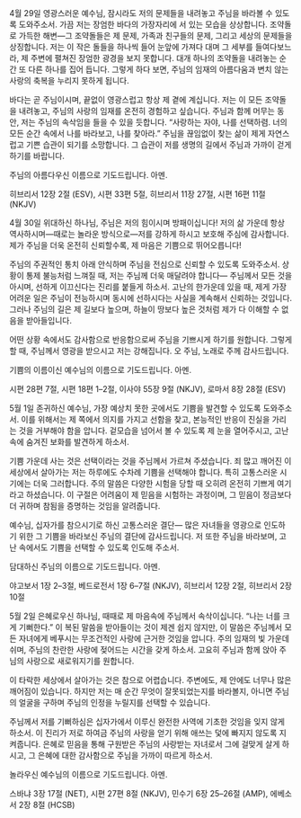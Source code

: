 4월 29일
영광스러운 예수님,
잠시라도 저의 문제들을 내려놓고 주님을 바라볼 수 있도록 도와주소서.
가끔 저는 장엄한 바다의 가장자리에 서 있는 모습을 상상합니다.
조약돌로 가득한 해변—그 조약돌들은 제 문제, 가족과 친구들의 문제, 그리고 세상의 문제들을 상징합니다.
저는 이 작은 돌들을 하나씩 들어 눈앞에 가져다 대며 그 세부를 들여다보느라, 제 주변에 펼쳐진 장엄한 광경을 보지 못합니다.
대개 하나의 조약돌을 내려놓는 순간 또 다른 하나를 집어 듭니다.
그렇게 하다 보면, 주님의 임재의 아름다움과 변치 않는 사랑의 축복을 누리지 못하게 됩니다.

바다는 곧 주님이시며, 끝없이 영광스럽고 항상 제 곁에 계십니다.
저는 이 모든 조약돌을 내려놓고, 주님의 사랑의 임재를 온전히 경험하고 싶습니다.
주님과 함께 머무는 동안, 저는 주님의 속삭임을 들을 수 있을 듯합니다.
“사랑하는 자야, 나를 선택하렴. 너의 모든 순간 속에서 나를 바라보고, 나를 찾아라.”
주님을 끊임없이 찾는 삶이 제게 자연스럽고 기쁜 습관이 되기를 소망합니다.
그 습관이 저를 생명의 길에서 주님과 가까이 걷게 하기를 바랍니다.

주님의 아름다우신 이름으로 기도드립니다.
아멘.

히브리서 12장 2절 (ESV), 시편 33편 5절, 히브리서 11장 27절, 시편 16편 11절 (NKJV)

4월 30일
위대하신 하나님,
주님은 저의 힘이시며 방패이십니다!
저의 삶 가운데 항상 역사하시며—때로는 놀라운 방식으로—저를 강하게 하시고 보호해 주심에 감사합니다.
제가 주님을 더욱 온전히 신뢰할수록, 제 마음은 기쁨으로 뛰어오릅니다!

주님의 주권적인 통치 아래 안식하며 주님을 전심으로 신뢰할 수 있도록 도와주소서.
상황이 통제 불능처럼 느껴질 때, 저는 주님께 더욱 매달려야 합니다—
주님께서 모든 것을 아시며, 선하게 이끄신다는 진리를 붙들게 하소서.
고난의 한가운데 있을 때, 제게 가장 어려운 일은
주님이 전능하시며 동시에 선하시다는 사실을 계속해서 신뢰하는 것입니다.
그러나 주님의 길은 제 길보다 높으며, 하늘이 땅보다 높은 것처럼
제가 다 이해할 수 없음을 받아들입니다.

어떤 상황 속에서도 감사함으로 반응함으로써
주님을 기쁘시게 하기를 원합니다.
그렇게 할 때, 주님께서 영광을 받으시고 저는 강해집니다.
오 주님, 노래로 주께 감사드립니다.

기쁨의 이름이신 예수님의 이름으로 기도드립니다.
아멘.

시편 28편 7절, 시편 18편 1–2절, 이사야 55장 9절 (NKJV), 로마서 8장 28절 (ESV)

5월 1일
존귀하신 예수님,
가장 예상치 못한 곳에서도 기쁨을 발견할 수 있도록 도와주소서.
이를 위해서는 제 쪽에서 의지를 가지고
선함을 찾고, 본능적인 반응이 진실을 가리는 것을 거부해야 함을 압니다.
겉모습을 넘어서 볼 수 있도록 제 눈을 열어주시고,
고난 속에 숨겨진 보화를 발견하게 하소서.

기쁨 가운데 사는 것은 선택이라는 것을 주님께서 가르쳐 주셨습니다.
죄 많고 깨어진 이 세상에서 살아가는 저는
하루에도 수차례 기쁨을 선택해야 합니다.
특히 고통스러운 시기에는 더욱 그러합니다.
주의 말씀은 다양한 시험을 당할 때 오히려 온전히 기쁘게 여기라고 하셨습니다.
이 구절은 어려움이 제 믿음을 시험하는 과정이며,
그 믿음이 정금보다 더 귀하며 참됨을 증명하는 것임을 알려줍니다.

예수님, 십자가를 참으시기로 하신 고통스러운 결단—
많은 자녀들을 영광으로 인도하기 위한 그 기쁨을 바라보신 주님의 결단에 감사드립니다.
저 또한 주님을 바라보며, 고난 속에서도 기쁨을 선택할 수 있도록 인도해 주소서.

담대하신 주님의 이름으로 기도드립니다.
아멘.

야고보서 1장 2–3절, 베드로전서 1장 6–7절 (NKJV), 히브리서 12장 2절, 히브리서 2장 10절

5월 2일
은혜로우신 하나님,
때때로 제 마음속에 주님께서 속삭이십니다.
“나는 너를 크게 기뻐한다.”
이 복된 말씀을 받아들이는 것이 제겐 쉽지 않지만,
이 말씀은 주님께서 모든 자녀에게 베푸시는 무조건적인 사랑에 근거한 것임을 압니다.
주의 임재의 빛 가운데 쉬며, 주님의 찬란한 사랑에 젖어드는 시간을 갖게 하소서.
고요히 주님과 함께 앉아 주님의 사랑으로 새로워지기를 원합니다.

이 타락한 세상에서 살아가는 것은 참으로 어렵습니다.
주변에도, 제 안에도 너무나 많은 깨어짐이 있습니다.
하지만 저는 매 순간
무엇이 잘못되었는지를 바라볼지,
아니면 주님의 얼굴을 구하며 주님의 인정을 누릴지를 선택할 수 있습니다.

주님께서 저를 기뻐하심은
십자가에서 이루신 완전한 사역에 기초한 것임을 잊지 않게 하소서.
이 진리가 저로 하여금
주님의 사랑을 얻기 위해 애쓰는 덫에 빠지지 않도록 지켜줍니다.
은혜로 믿음을 통해 구원받은 주님의 사랑받는 자녀로서
그에 걸맞게 살게 하시고,
그 은혜에 대한 감사함으로 주님을 가까이 따르게 하소서.

놀라우신 예수님의 이름으로 기도드립니다.
아멘.

스바냐 3장 17절 (NET), 시편 27편 8절 (NKJV), 민수기 6장 25–26절 (AMP), 에베소서 2장 8절 (HCSB)

